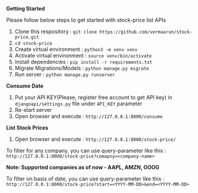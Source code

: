 **Getting Started**

Please follow below steps to get started with stock-price list APIs

1. Clone this respository : `git clone https://github.com/vermaarun/stock-price.git`
2. `cd stock-price`
3. Create virtual environment : `python3 -m venv venv`
4. Activate virtual environment : `source venv/bin/activate`
5. Install dependencies : `pip install -r requirements.txt`
6. Migrate Migrations/Models : `python manage.py migrate`
7. Run server : `python manage.py runserver`

**Consume Date**
1. Put your API KEY(Please, register free account to get API key) in `djangoapi/settings.py` file under `API_KEY` parameter
2. Re-start server
3. Open browser and execute : `http://127.0.0.1:8000/consume`

**List Stock Prices**
1. Open browser and execute : `http://127.0.0.1:8000/stock-price/`

To filter for any company, you can use query-parameter like this : `http://127.0.0.1:8000/stock-price?comapny=<company-name>`

**Note: Supported companies as of now - AAPL, AMZN, GOOG**

To filter on basis of date, you can use query-parameter like this : `http://127.0.0.1:8000/stock-price?start=<YYYY-MM-DD>&end=<YYYY-MM-DD>`
